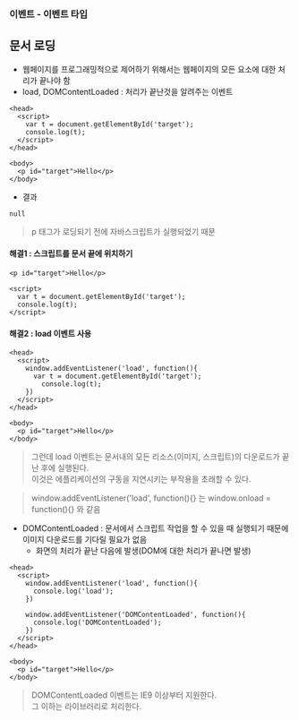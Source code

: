 ### 이벤트 - 이벤트 타입
## 문서 로딩
- 웹페이지를 프로그래밍적으로 제어하기 위해서는 웹페이지의 모든 요소에 대한 처리가 끝나야 함
- load, DOMContentLoaded : 처리가 끝난것을 알려주는 이벤트
```
<head>
  <script>
    var t = document.getElementById('target');
    console.log(t);
  </script>
</head>

<body>
  <p id="target">Hello</p>
</body>
```
- 결과
```
null
```
> p 태그가 로딩되기 전에 자바스크립트가 실행되었기 때문

#### 해결1 : 스크립트를 문서 끝에 위치하기
```
<p id="target">Hello</p>

<script>
  var t = document.getElementById('target');
  console.log(t);
</script>
```

#### 해결2 : load 이벤트 사용
```
<head>
  <script>
    window.addEventListener('load', function(){
      var t = document.getElementById('target');
        console.log(t);
    })
  </script>
</head>

<body>
  <p id="target">Hello</p>
</body>
```
> 그런데 load 이벤트는 문서내의 모든 리소스(이미지, 스크립트)의 다운로드가 끝난 후에 실행된다.<br/>이것은 에플리케이션의 구동을 지연시키는 부작용을 초래할 수 있다.

> window.addEventListener('load', function(){} 는 window.onload = function(){} 와 같음

- DOMContentLoaded : 문서에서 스크립트 작업을 할 수 있을 때 실행되기 때문에 이미지 다운로드를 기다릴 필요가 없음
  - 화면의 처리가 끝난 다음에 발생(DOM에 대한 처리가 끝나면 발생)
```
<head>
  <script>
    window.addEventListener('load', function(){
      console.log('load');
    })
    
    window.addEventListener('DOMContentLoaded', function(){
      console.log('DOMContentLoaded');
    })
  </script>
</head>

<body>
  <p id="target">Hello</p>
</body>
```
> DOMContentLoaded 이벤트는 IE9 이상부터 지원한다.<br/>그 이하는 라이브러리로 처리한다.
